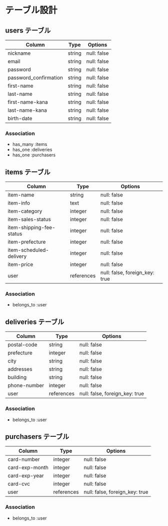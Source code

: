 # テーブル設計

## users テーブル

| Column                | Type   | Options     |
| --------------------- | ------ | ----------- |
| nickname              | string | null: false |
| email                 | string | null: false |
| password              | string | null: false |
| password_confirmation | string | null: false |
| first-name            | string | null: false |
| last-name             | string | null: false |
| first-name-kana       | string | null: false |
| last-name-kana        | string | null: false |
| birth-date            | string | null: false |


### Association

- has_many :items
- has_one  :deliveries
- has_one  :purchasers

## items テーブル

| Column                   | Type       | Options                        |
| ------------------------ | ---------- | ------------------------------ |
| item-name                | string     | null: false                    |
| item-info                | text       | null: false                    |
| item-category            | integer    | null: false                    |
| item-sales-status        | integer    | null: false                    |
| item-shipping-fee-status | integer    | null: false                    |
| item-prefecture          | integer    | null: false                    |
| item-scheduled-delivery  | integer    | null: false                    |
| item-price               | integer    | null: false                    |
| user                     | references | null: false, foreign_key: true |

### Association

- belongs_to :user

## deliveries テーブル

| Column              | Type       | Options                        |
| ------------------- | ---------- | ------------------------------ |
| postal-code         | string     | null: false                    |
| prefecture          | integer    | null: false                    |
| city                | string     | null: false                    |
| addresses           | string     | null: false                    |
| building            | string     | null: false                    |
| phone-number        | integer    | null: false                    |
| user                | references | null: false, foreign_key: true |

### Association

- belongs_to :user

## purchasers テーブル

| Column         | Type       | Options                        |
| -------------- | ---------- | ------------------------------ |
| card-number    | integer    | null: false                    |
| card-exp-month | integer    | null: false                    |
| card-exp-year  | integer    | null: false                    |
| card-cvc       | integer    | null: false                    |
| user           | references | null: false, foreign_key: true |

### Association

- belongs_to :user
